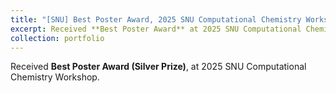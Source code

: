 ```yaml
---
title: "[SNU] Best Poster Award, 2025 SNU Computational Chemistry Workshop"
excerpt: Received **Best Poster Award** at 2025 SNU Computational Chemistry Workshop
collection: portfolio
---
```


Received **Best Poster Award (Silver Prize)**, at 2025 SNU Computational Chemistry Workshop.
